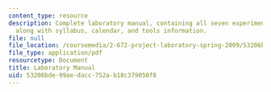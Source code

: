 ```yaml
---
content_type: resource
description: Complete laboratory manual, containing all seven experiments of the course
  along with syllabus, calendar, and tools information.
file: null
file_location: /coursemedia/2-672-project-laboratory-spring-2009/53206bde99aedacc752ab18c379050f8_labmanual.pdf
file_type: application/pdf
resourcetype: Document
title: Laboratory Manual
uid: 53206bde-99ae-dacc-752a-b18c379050f8
---
```

